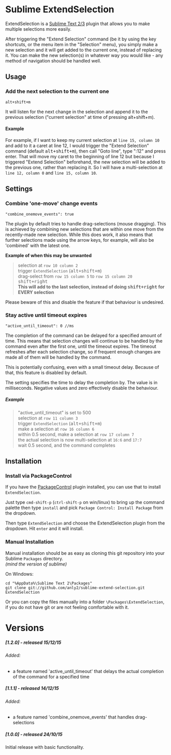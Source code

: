# Sublime ExtendSelection

ExtendSelection is a [Sublime Text 2](http://www.sublimetext.com/2)[/3](http://www.sublimetext.com/3) plugin that allows you to make multiple selections more easily.

After triggering the "Extend Selection" command  (be it by using the key shortcuts, or the menu item in the "Selection" menu), you simply make a new selection and it will get added to the current one, instead of replacing it. You can make the new selection(s) in whatever way you would like - any method of navigation should be handled well.

## Usage

### Add the next selection to the current one

	alt+shift+m
    
It will listen for the next change in the selection and append it to the previous selection ("current selection" at time of pressing alt+shift+m).

#### Example

For example, if I want to keep my current selection at `line 15, column 10` and add to it a caret at line 12, I would trigger the "Extend Selection" command (default <kbd>alt+shift+m</kbd>), then call "Goto line", type ":12" and press enter. That will move my caret to the beginning of line 12 but because I triggered "Extend Selection" beforehand, the new selection will be added to the previous one, rather than replacing it. So I will have a multi-selection at `line 12, column 0` and `line 15, column 10`.


## Settings

### Combine 'one-move' change events

	"combine_onemove_events": true

The plugin by default tries to handle drag-selections (mouse dragging). This is achieved by combining new selections that are within one move from the recently-made new selection. While this does work, it also means that further selections made using the arrow keys, for example, will also be 'combined' with the latest one.

**Example of when this may be unwanted**

 >   selection at `row 10 column 2`  
 >   trigger `ExtendSelection` (<kbd>alt+shift+m</kbd>)  
 >   drag-select from `row 15 column 5` to `row 15 column 20`  
 >   <kbd>shift+right</kbd>  
 >   **This will add to the last selection, instead of doing <kbd>shift+right</kbd> for EVERY selection**

Please beware of this and disable the feature if that behaviour is undesired.

### Stay active until timeout expires

    "active_until_timeout": 0 //ms

The completion of the command can be delayed for a specified amount of time. This means that selection changes will continue to be handled by the command even after the first one, until the timeout expires. The timeout refreshes after each selection change, so if frequent enough changes are made all of them will be handled by the command.

This is potentially confusing, even with a small timeout delay. Because of that, this feature is disabled by default.

The setting specifies the time to delay the completion by. The value is in milliseconds. Negative values and zero effectively disable the behaviour.

##### Example

 >   "active_until_timeout" is set to 500  
 >   selection at `row 11 column 3`  
 >   trigger `ExtendSelection` (<kbd>alt+shift+m</kbd>)  
 >   make a selection at `row 16 column 6`  
 >   within 0.5 second, make a selection at `row 17 column 7`  
 >   the actual selection is now multi-selection at `16:6` and `17:7`  
 >   wait 0.5 second, and the command completes  




## Installation

### Install via PackageControl

If you have the [PackageControl](http://wbond.net/sublime_packages/package_control) plugin installed, you can use that to install `ExtendSelection`.

Just type `cmd-shift-p` (`ctrl-shift-p` on win/linux) to bring up the command palette then type `install` and pick `Package Control: Install Package` from the dropdown.

Then type `ExtendSelection` and choose the ExtendSelection plugin from the dropdown.  Hit `enter` and it will install.

### Manual Installation

Manual installation should be as easy as cloning this git repository into your Sublime `Packages` directory.  
*(mind the version of sublime)*

On Windows:

	cd "%AppData%\Sublime Text 2\Packages"
	git clone git://github.com/anly2/sublime-extend-selection.git ExtendSelection

Or you can copy the files manually into a folder `\Packages\ExtendSelection`, if you do not have git or are not feeling comfortable with it.


# Versions

##### [1.2.0] - released 15/12/15
###### Added:
- a feature named 'active_until_timeout' that delays the actual completion of the command for a specified time

##### [1.1.1] - released 14/12/15
###### Added:
- a feature named 'combine_onemove_events' that handles drag-selections

##### [1.0.0] - released 24/10/15
Initial release with basic functionality.
